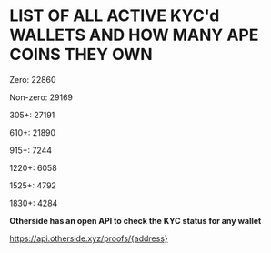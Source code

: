 # LIST OF ALL ACTIVE KYC'd WALLETS AND HOW MANY APE COINS THEY OWN

Zero: 22860

Non-zero: 29169

305+: 27191

610+: 21890

915+: 7244

1220+: 6058

1525+: 4792

1830+: 4284

**Otherside has an open API to check the KYC status for any wallet**

https://api.otherside.xyz/proofs/{address}